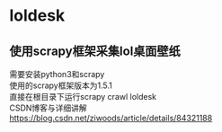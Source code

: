 # loldesk
## 使用scrapy框架采集lol桌面壁纸  
需要安装python3和scrapy  
使用的scrapy框架版本为1.5.1  
直接在根目录下运行scrapy crawl loldesk  
CSDN博客与详细讲解  
https://blog.csdn.net/ziwoods/article/details/84321188
